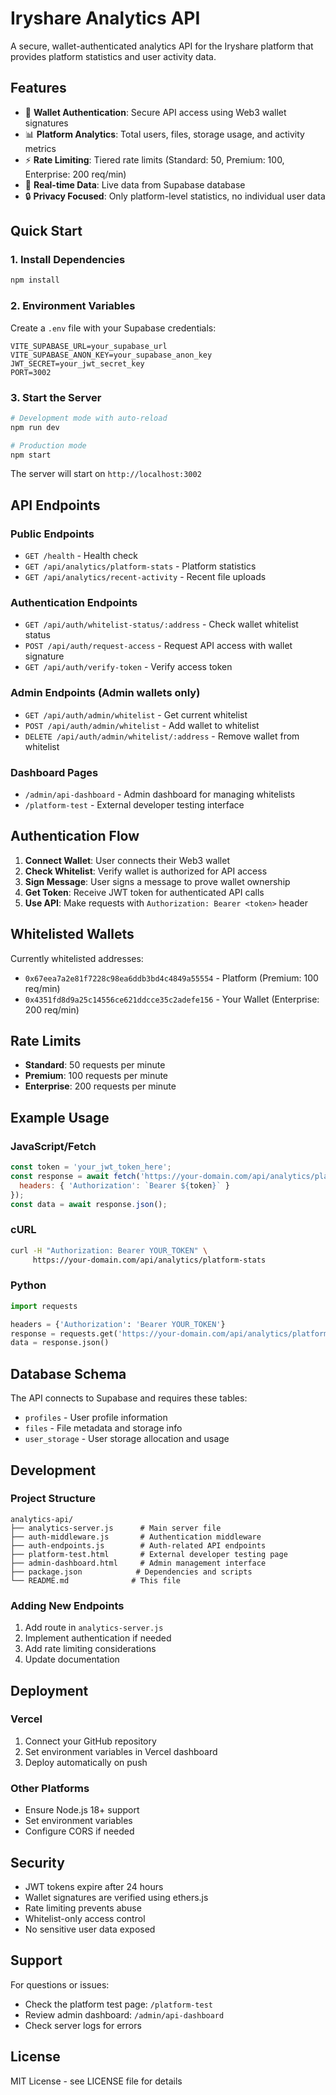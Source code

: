# Iryshare Analytics API

A secure, wallet-authenticated analytics API for the Iryshare platform that provides platform statistics and user activity data.

## Features

- 🔐 **Wallet Authentication**: Secure API access using Web3 wallet signatures
- 📊 **Platform Analytics**: Total users, files, storage usage, and activity metrics
- ⚡ **Rate Limiting**: Tiered rate limits (Standard: 50, Premium: 100, Enterprise: 200 req/min)
- 🚀 **Real-time Data**: Live data from Supabase database
- 🔒 **Privacy Focused**: Only platform-level statistics, no individual user data

## Quick Start

### 1. Install Dependencies

```bash
npm install
```

### 2. Environment Variables

Create a `.env` file with your Supabase credentials:

```env
VITE_SUPABASE_URL=your_supabase_url
VITE_SUPABASE_ANON_KEY=your_supabase_anon_key
JWT_SECRET=your_jwt_secret_key
PORT=3002
```

### 3. Start the Server

```bash
# Development mode with auto-reload
npm run dev

# Production mode
npm start
```

The server will start on `http://localhost:3002`

## API Endpoints

### Public Endpoints

- `GET /health` - Health check
- `GET /api/analytics/platform-stats` - Platform statistics
- `GET /api/analytics/recent-activity` - Recent file uploads

### Authentication Endpoints

- `GET /api/auth/whitelist-status/:address` - Check wallet whitelist status
- `POST /api/auth/request-access` - Request API access with wallet signature
- `GET /api/auth/verify-token` - Verify access token

### Admin Endpoints (Admin wallets only)

- `GET /api/auth/admin/whitelist` - Get current whitelist
- `POST /api/auth/admin/whitelist` - Add wallet to whitelist
- `DELETE /api/auth/admin/whitelist/:address` - Remove wallet from whitelist

### Dashboard Pages

- `/admin/api-dashboard` - Admin dashboard for managing whitelists
- `/platform-test` - External developer testing interface

## Authentication Flow

1. **Connect Wallet**: User connects their Web3 wallet
2. **Check Whitelist**: Verify wallet is authorized for API access
3. **Sign Message**: User signs a message to prove wallet ownership
4. **Get Token**: Receive JWT token for authenticated API calls
5. **Use API**: Make requests with `Authorization: Bearer <token>` header

## Whitelisted Wallets

Currently whitelisted addresses:

- `0x67eea7a2e81f7228c98ea6ddb3bd4c4849a55554` - Platform (Premium: 100 req/min)
- `0x4351fd8d9a25c14556ce621ddcce35c2adefe156` - Your Wallet (Enterprise: 200 req/min)

## Rate Limits

- **Standard**: 50 requests per minute
- **Premium**: 100 requests per minute  
- **Enterprise**: 200 requests per minute

## Example Usage

### JavaScript/Fetch

```javascript
const token = 'your_jwt_token_here';
const response = await fetch('https://your-domain.com/api/analytics/platform-stats', {
  headers: { 'Authorization': `Bearer ${token}` }
});
const data = await response.json();
```

### cURL

```bash
curl -H "Authorization: Bearer YOUR_TOKEN" \
     https://your-domain.com/api/analytics/platform-stats
```

### Python

```python
import requests

headers = {'Authorization': 'Bearer YOUR_TOKEN'}
response = requests.get('https://your-domain.com/api/analytics/platform-stats', headers=headers)
data = response.json()
```

## Database Schema

The API connects to Supabase and requires these tables:

- `profiles` - User profile information
- `files` - File metadata and storage info
- `user_storage` - User storage allocation and usage

## Development

### Project Structure

```
analytics-api/
├── analytics-server.js      # Main server file
├── auth-middleware.js       # Authentication middleware
├── auth-endpoints.js        # Auth-related API endpoints
├── platform-test.html       # External developer testing page
├── admin-dashboard.html     # Admin management interface
├── package.json            # Dependencies and scripts
└── README.md              # This file
```

### Adding New Endpoints

1. Add route in `analytics-server.js`
2. Implement authentication if needed
3. Add rate limiting considerations
4. Update documentation

## Deployment

### Vercel

1. Connect your GitHub repository
2. Set environment variables in Vercel dashboard
3. Deploy automatically on push

### Other Platforms

- Ensure Node.js 18+ support
- Set environment variables
- Configure CORS if needed

## Security

- JWT tokens expire after 24 hours
- Wallet signatures are verified using ethers.js
- Rate limiting prevents abuse
- Whitelist-only access control
- No sensitive user data exposed

## Support

For questions or issues:
- Check the platform test page: `/platform-test`
- Review admin dashboard: `/admin/api-dashboard`
- Check server logs for errors

## License

MIT License - see LICENSE file for details
